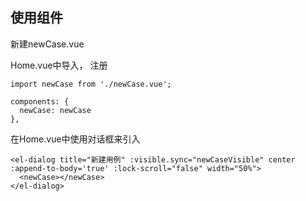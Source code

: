 ## 使用组件

新建newCase.vue

Home.vue中导入， 注册
```vuejs
import newCase from './newCase.vue';

components: {
  newCase: newCase
}, 
```

在Home.vue中使用对话框来引入
```vuejs
<el-dialog title="新建用例" :visible.sync="newCaseVisible" center :append-to-body='true' :lock-scroll="false" width="50%">
  <newCase></newCase>
</el-dialog>
```
